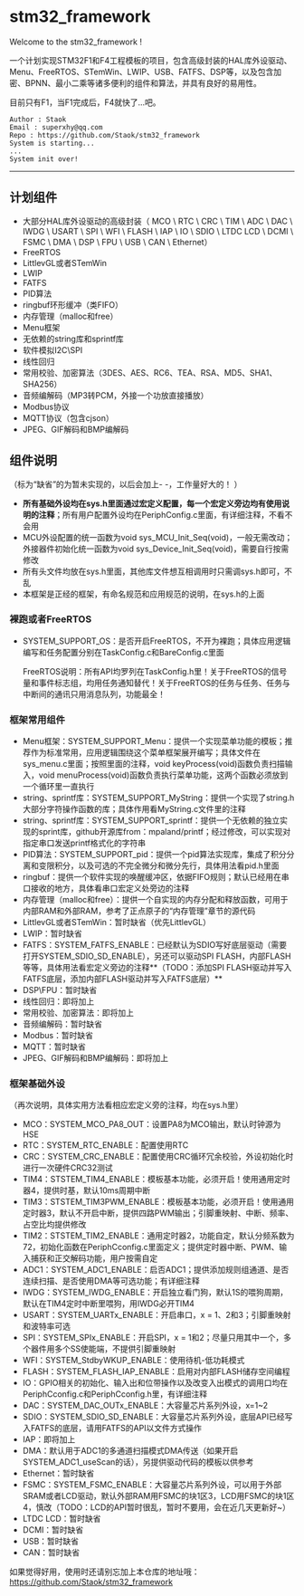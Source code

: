 # stm32_framework
Welcome to the stm32_framework !

一个计划实现STM32F1和F4工程模板的项目，包含高级封装的HAL库外设驱动、Menu、FreeRTOS、STemWin、LWIP、USB、FATFS、DSP等，以及包含加密、BPNN、最小二乘等诸多便利的组件和算法，并具有良好的易用性。

目前只有F1，当F1完成后，F4就快了...吧。

```
Author : Staok
Email : superxhy@qq.com
Repo : https://github.com/Staok/stm32_framework
System is starting...
...
System init over!
```



------

## 计划组件

-   大部分HAL库外设驱动的高级封装（ MCO \ RTC \ CRC \ TIM \ ADC \ DAC \ IWDG \ USART \ SPI \ WFI \ FLASH \ IAP \ IO \ SDIO \ LTDC LCD \ DCMI \ FSMC \ DMA \ DSP \ FPU \ USB \ CAN \ Ethernet）
-   FreeRTOS
-   LittlevGL或者STemWin
-   LWIP
-   FATFS
-   PID算法
-   ringbuf环形缓冲（类FIFO）
-   内存管理（malloc和free）
-   Menu框架
-   无依赖的string库和sprintf库
-   软件模拟I2C\SPI
-   线性回归
-   常用校验、加密算法（3DES、AES、RC6、TEA、RSA、MD5、SHA1、SHA256）
-   音频编解码（MP3转PCM，外接一个功放直接播放）
-   Modbus协议
-   MQTT协议（包含cjson）
-   JPEG、GIF解码和BMP编解码

## 组件说明

（标为“缺省”的为暂未实现的，以后会加上- -，工作量好大的！ ）

-   **所有基础外设均在sys.h里面通过宏定义配置，每一个宏定义旁边均有使用说明的注释**；所有用户配置外设均在PeriphConfig.c里面，有详细注释，不看不会用
-   MCU外设配置的统一函数为void sys_MCU_Init_Seq(void)，一般无需改动；外接器件初始化统一函数为void sys_Device_Init_Seq(void)，需要自行按需修改
-   所有头文件均放在sys.h里面，其他库文件想互相调用时只需调sys.h即可，不乱
-   本框架是正经的框架，有命名规范和应用规范的说明，在sys.h的上面

### 裸跑或者FreeRTOS

-   SYSTEM_SUPPORT_OS：是否开启FreeRTOS，不开为裸跑；具体应用逻辑编写和任务配置分别在TaskConfig.c和BareConfig.c里面

    FreeRTOS说明：所有API均罗列在TaskConfig.h里！关于FreeRTOS的信号量和事件标志组，均用任务通知替代！关于FreeRTOS的任务与任务、任务与中断间的通讯只用消息队列，功能最全！

### 框架常用组件

-   Menu框架：SYSTEM_SUPPORT_Menu：提供一个实现菜单功能的模板；推荐作为标准常用，应用逻辑围绕这个菜单框架展开编写；具体文件在sys_menu.c里面；按照里面的注释，void keyProcess(void)函数负责扫描输入，void menuProcess(void)函数负责执行菜单功能，这两个函数必须放到一个循环里一直执行
-   string、sprintf库：SYSTEM_SUPPORT_MyString：提供一个实现了string.h大部分字符操作函数的库；具体作用看MyString.c文件里的注释
-   string、sprintf库：SYSTEM_SUPPORT_sprintf：提供一个无依赖的独立实现的sprint库，github开源库from：mpaland/printf；经过修改，可以实现对指定串口发送printf格式化的字符串
-   PID算法：SYSTEM_SUPPORT_pid：提供一个pid算法实现库，集成了积分分离和变限积分，以及可选的不完全微分和微分先行，具体用法看pid.h里面
-   ringbuf：提供一个软件实现的唤醒缓冲区，依据FIFO规则；默认已经用在串口接收的地方，具体看串口宏定义处旁边的注释
-   内存管理（malloc和free）：提供一个自实现的内存分配和释放函数，可用于内部RAM和外部RAM，参考了正点原子的“内存管理”章节的源代码
-   LittlevGL或者STemWin：暂时缺省（优先LittlevGL）
-   LWIP：暂时缺省
-   FATFS：SYSTEM_FATFS_ENABLE：已经默认为SDIO写好底层驱动（需要打开SYSTEM_SDIO_SD_ENABLE），另还可以驱动SPI FLASH，内部FLASH等等，具体用法看宏定义旁边的注释**（TODO：添加SPI FLASH驱动并写入FATFS底层，添加内部FLASH驱动并写入FATFS底层）**
-   DSP\FPU：暂时缺省
-   线性回归：即将加上
-   常用校验、加密算法：即将加上
-   音频编解码：暂时缺省
-   Modbus：暂时缺省
-   MQTT：暂时缺省
-   JPEG、GIF解码和BMP编解码：即将加上

### 框架基础外设

（再次说明，具体实用方法看相应宏定义旁的注释，均在sys.h里）

-   MCO：SYSTEM_MCO_PA8_OUT：设置PA8为MCO输出，默认时钟源为HSE
-   RTC：SYSTEM_RTC_ENABLE：配置使用RTC
-   CRC：SYSTEM_CRC_ENABLE：配置使用CRC循环冗余校验，外设初始化时进行一次硬件CRC32测试
-   TIM4：STSTEM_TIM4_ENABLE：模板基本功能，必须开启！使用通用定时器4，提供时基，默认10ms周期中断
-   TIM3：STSTEM_TIM3PWM_ENABLE：模板基本功能，必须开启！使用通用定时器3，默认不开启中断，提供四路PWM输出；引脚重映射、中断、频率、占空比均提供修改
-   TIM2：STSTEM_TIM2_ENABLE：通用定时器2，功能自定，默认分频系数为72，初始化函数在PeriphCconfig.c里面定义；提供定时器中断、PWM、输入捕获和正交解码功能，用户按需自定
-   ADC1：SYSTEM_ADC1_ENABLE：启否ADC1；提供添加规则组通道、是否连续扫描、是否使用DMA等可选功能；有详细注释
-   IWDG：SYSTEM_IWDG_ENABLE：开启独立看门狗，默认1S的喂狗周期，默认在TIM4定时中断里喂狗，用IWDG必开TIM4
-   USART：SYSTEM_UARTx_ENABLE：开启串口，x = 1、2和3；引脚重映射和波特率可选
-   SPI：SYSTEM_SPIx_ENABLE：开启SPI，x = 1和2；尽量只用其中一个，多个器件用多个SS使能端，不提供引脚重映射
-   WFI：SYSTEM_StdbyWKUP_ENABLE：使用待机-低功耗模式
-   FLASH：SYSTEM_FLASH_IAP_ENABLE：启用对内部FLASH储存空间编程
-   IO：GPIO相关的初始化、输入出和位带操作以及改变入出模式的调用口均在PeriphCconfig.c和PeriphCconfig.h里，有详细注释
-   DAC：SYSTEM_DAC_OUTx_ENABLE：大容量芯片系列外设，x=1~2
-   SDIO：SYSTEM_SDIO_SD_ENABLE：大容量芯片系列外设，底层API已经写入FATFS的底层，请用FATFS的API以文件方式操作
-   IAP：即将加上
-   DMA：默认用于ADC1的多通道扫描模式DMA传送（如果开启SYSTEM_ADC1_useScan的话），另提供驱动代码的模板以供参考
-   Ethernet：暂时缺省
-   FSMC：SYSTEM_FSMC_ENABLE：大容量芯片系列外设，可以用于外部SRAM或者LCD驱动，默认外部RAM用FSMC的块1区3，LCD用FSMC的块1区4，慎改（TODO：LCD的API暂时很乱，暂时不要用，会在近几天更新好~）
-   LTDC LCD：暂时缺省
-   DCMI：暂时缺省
-   USB：暂时缺省
-   CAN：暂时缺省

如果觉得好用，使用时还请别忘加上本仓库的地址哦：https://github.com/Staok/stm32_framework

